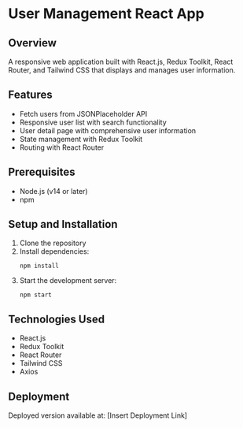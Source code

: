 # User Management React App

## Overview
A responsive web application built with React.js, Redux Toolkit, React Router, and Tailwind CSS that displays and manages user information.

## Features
- Fetch users from JSONPlaceholder API
- Responsive user list with search functionality
- User detail page with comprehensive user information
- State management with Redux Toolkit
- Routing with React Router

## Prerequisites
- Node.js (v14 or later)
- npm

## Setup and Installation
1. Clone the repository
2. Install dependencies:
   ```
   npm install
   ```
3. Start the development server:
   ```
   npm start
   ```

## Technologies Used
- React.js
- Redux Toolkit
- React Router
- Tailwind CSS
- Axios

## Deployment
Deployed version available at: [Insert Deployment Link]